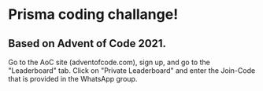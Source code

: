 # Prisma coding challange! 
## Based on Advent of Code 2021.

Go to the AoC site (adventofcode.com), sign up, and go to the "Leaderboard" tab. Click on "Private Leaderboard" and enter the Join-Code that is provided in the WhatsApp group.
